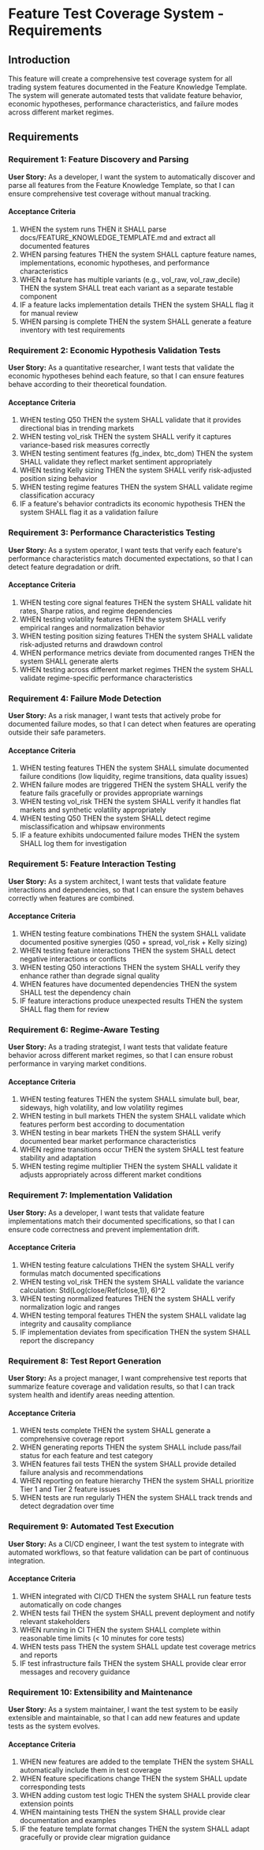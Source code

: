 # Feature Test Coverage System - Requirements

## Introduction

This feature will create a comprehensive test coverage system for all trading system features documented in the Feature Knowledge Template. The system will generate automated tests that validate feature behavior, economic hypotheses, performance characteristics, and failure modes across different market regimes.

## Requirements

### Requirement 1: Feature Discovery and Parsing

**User Story:** As a developer, I want the system to automatically discover and parse all features from the Feature Knowledge Template, so that I can ensure comprehensive test coverage without manual tracking.

#### Acceptance Criteria

1. WHEN the system runs THEN it SHALL parse docs/FEATURE_KNOWLEDGE_TEMPLATE.md and extract all documented features
2. WHEN parsing features THEN the system SHALL capture feature names, implementations, economic hypotheses, and performance characteristics
3. WHEN a feature has multiple variants (e.g., vol_raw, vol_raw_decile) THEN the system SHALL treat each variant as a separate testable component
4. IF a feature lacks implementation details THEN the system SHALL flag it for manual review
5. WHEN parsing is complete THEN the system SHALL generate a feature inventory with test requirements

### Requirement 2: Economic Hypothesis Validation Tests

**User Story:** As a quantitative researcher, I want tests that validate the economic hypotheses behind each feature, so that I can ensure features behave according to their theoretical foundation.

#### Acceptance Criteria

1. WHEN testing Q50 THEN the system SHALL validate that it provides directional bias in trending markets
2. WHEN testing vol_risk THEN the system SHALL verify it captures variance-based risk measures correctly
3. WHEN testing sentiment features (fg_index, btc_dom) THEN the system SHALL validate they reflect market sentiment appropriately
4. WHEN testing Kelly sizing THEN the system SHALL verify risk-adjusted position sizing behavior
5. WHEN testing regime features THEN the system SHALL validate regime classification accuracy
6. IF a feature's behavior contradicts its economic hypothesis THEN the system SHALL flag it as a validation failure

### Requirement 3: Performance Characteristics Testing

**User Story:** As a system operator, I want tests that verify each feature's performance characteristics match documented expectations, so that I can detect feature degradation or drift.

#### Acceptance Criteria

1. WHEN testing core signal features THEN the system SHALL validate hit rates, Sharpe ratios, and regime dependencies
2. WHEN testing volatility features THEN the system SHALL verify empirical ranges and normalization behavior
3. WHEN testing position sizing features THEN the system SHALL validate risk-adjusted returns and drawdown control
4. WHEN performance metrics deviate from documented ranges THEN the system SHALL generate alerts
5. WHEN testing across different market regimes THEN the system SHALL validate regime-specific performance characteristics

### Requirement 4: Failure Mode Detection

**User Story:** As a risk manager, I want tests that actively probe for documented failure modes, so that I can detect when features are operating outside their safe parameters.

#### Acceptance Criteria

1. WHEN testing features THEN the system SHALL simulate documented failure conditions (low liquidity, regime transitions, data quality issues)
2. WHEN failure modes are triggered THEN the system SHALL verify the feature fails gracefully or provides appropriate warnings
3. WHEN testing vol_risk THEN the system SHALL verify it handles flat markets and synthetic volatility appropriately
4. WHEN testing Q50 THEN the system SHALL detect regime misclassification and whipsaw environments
5. IF a feature exhibits undocumented failure modes THEN the system SHALL log them for investigation

### Requirement 5: Feature Interaction Testing

**User Story:** As a system architect, I want tests that validate feature interactions and dependencies, so that I can ensure the system behaves correctly when features are combined.

#### Acceptance Criteria

1. WHEN testing feature combinations THEN the system SHALL validate documented positive synergies (Q50 + spread, vol_risk + Kelly sizing)
2. WHEN testing feature interactions THEN the system SHALL detect negative interactions or conflicts
3. WHEN testing Q50 interactions THEN the system SHALL verify they enhance rather than degrade signal quality
4. WHEN features have documented dependencies THEN the system SHALL test the dependency chain
5. IF feature interactions produce unexpected results THEN the system SHALL flag them for review

### Requirement 6: Regime-Aware Testing

**User Story:** As a trading strategist, I want tests that validate feature behavior across different market regimes, so that I can ensure robust performance in varying market conditions.

#### Acceptance Criteria

1. WHEN testing features THEN the system SHALL simulate bull, bear, sideways, high volatility, and low volatility regimes
2. WHEN testing in bull markets THEN the system SHALL validate which features perform best according to documentation
3. WHEN testing in bear markets THEN the system SHALL verify documented bear market performance characteristics
4. WHEN regime transitions occur THEN the system SHALL test feature stability and adaptation
5. WHEN testing regime multiplier THEN the system SHALL validate it adjusts appropriately across different market conditions

### Requirement 7: Implementation Validation

**User Story:** As a developer, I want tests that validate feature implementations match their documented specifications, so that I can ensure code correctness and prevent implementation drift.

#### Acceptance Criteria

1. WHEN testing feature calculations THEN the system SHALL verify formulas match documented specifications
2. WHEN testing vol_risk THEN the system SHALL validate the variance calculation: Std(Log(close/Ref(close,1)), 6)^2
3. WHEN testing normalized features THEN the system SHALL verify normalization logic and ranges
4. WHEN testing temporal features THEN the system SHALL validate lag integrity and causality compliance
5. IF implementation deviates from specification THEN the system SHALL report the discrepancy

### Requirement 8: Test Report Generation

**User Story:** As a project manager, I want comprehensive test reports that summarize feature coverage and validation results, so that I can track system health and identify areas needing attention.

#### Acceptance Criteria

1. WHEN tests complete THEN the system SHALL generate a comprehensive coverage report
2. WHEN generating reports THEN the system SHALL include pass/fail status for each feature and test category
3. WHEN features fail tests THEN the system SHALL provide detailed failure analysis and recommendations
4. WHEN reporting on feature hierarchy THEN the system SHALL prioritize Tier 1 and Tier 2 feature issues
5. WHEN tests are run regularly THEN the system SHALL track trends and detect degradation over time

### Requirement 9: Automated Test Execution

**User Story:** As a CI/CD engineer, I want the test system to integrate with automated workflows, so that feature validation can be part of continuous integration.

#### Acceptance Criteria

1. WHEN integrated with CI/CD THEN the system SHALL run feature tests automatically on code changes
2. WHEN tests fail THEN the system SHALL prevent deployment and notify relevant stakeholders
3. WHEN running in CI THEN the system SHALL complete within reasonable time limits (< 10 minutes for core tests)
4. WHEN tests pass THEN the system SHALL update test coverage metrics and reports
5. IF test infrastructure fails THEN the system SHALL provide clear error messages and recovery guidance

### Requirement 10: Extensibility and Maintenance

**User Story:** As a system maintainer, I want the test system to be easily extensible and maintainable, so that I can add new features and update tests as the system evolves.

#### Acceptance Criteria

1. WHEN new features are added to the template THEN the system SHALL automatically include them in test coverage
2. WHEN feature specifications change THEN the system SHALL update corresponding tests
3. WHEN adding custom test logic THEN the system SHALL provide clear extension points
4. WHEN maintaining tests THEN the system SHALL provide clear documentation and examples
5. IF the feature template format changes THEN the system SHALL adapt gracefully or provide clear migration guidance